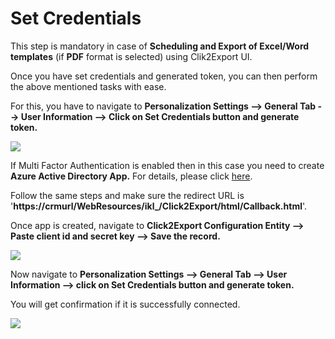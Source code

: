 # Set Credentials

This step is mandatory in case of **Scheduling and Export of Excel/Word templates** (if **PDF** format is selected) using Clik2Export UI.

Once you have set credentials and generated token, you can then perform the above mentioned tasks with ease.

For this, you have to navigate to **Personalization Settings --> General Tab --> User Information --> Click on Set Credentials button and generate token.**

![](<../../.gitbook/assets/Sch Rep\_3.png>)

If Multi Factor Authentication is enabled then in this case you need to create **Azure Active Directory App.** For details, please click [here](https://www.inogic.com/blog/c2e-azure-active-directory-app/).

Follow the same steps and make sure the redirect URL is '**https://crmurl/WebResources/ikl\_/Click2Export/html/Callback.html**'.&#x20;

Once app is created, navigate to **Click2Export Configuration Entity --> Paste client id and secret key --> Save the record.**

![](<../../.gitbook/assets/Set Cred\_1.jpg>)

Now navigate to **Personalization Settings --> General Tab --> User Information --> click on Set Credentials button and generate token.**

You will get confirmation if it is successfully connected.

![](<../../.gitbook/assets/Set Cred\_2.jpg>)
